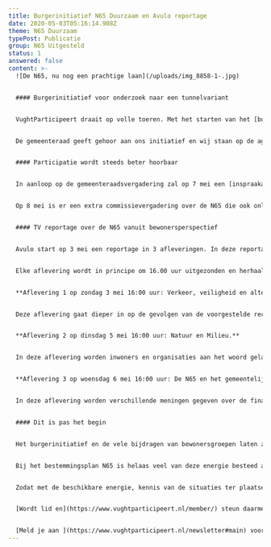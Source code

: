 ```yaml
---
title: Burgerinitiatief N65 Duurzaam en Avulo reportage
date: 2020-05-03T05:16:14.908Z
theme: N65 Duurzaam
typePost: Publicatie
group: N65 Uitgesteld
status: 1
answered: false
content: >-
  ![De N65, nu nog een prachtige laan](/uploads/img_8858-1-.jpg)


  #### Burgerinitiatief voor onderzoek naar een tunnelvariant


  VughtParticipeert draait op volle toeren. Met het starten van het [burgerinitiatief](https://www.vughtparticipeert.nl/post/n65-besluitvorming-is-onzuiver-onvolledig-en-onverstandig/ab6d8024bdf8c7a0398f31fdc021363d) N65 Duurzaam, om een tunnelvariant te laten onderzoeken, hebben wij vele inwoners van Vught in beweging gekregen. Inmiddels zijn er meer dan 350 handtekeningen onder dit initiatief gezet en dat aantal loopt dagelijks verder op.


  De gemeenteraad geeft gehoor aan ons initiatief en wij staan op de agenda van de gemeenteraadsvergadering van 14 mei. Eerst komen wij aan het woord, daarna wordt het bestemmingsplan N65 besproken, of niet als eerst tot een onderzoek naar een tunnelvariant wordt besloten.


  #### Participatie wordt steeds beter hoorbaar


  In aanloop op de gemeenteraadsvergadering zal op 7 mei een [inspraakavond](https://gemeenteraad.vught.nl/inspraakavond-gewijzigde-vaststelling-bestemmingsplan-n65-vught) over het bestemmingsplan N65 worden gehouden. Daar kan door inwoners worden ingesproken en velen hebben zich hiervoor reeds gemeld, ook VughtParticipeert. Ook 7 mei wordt een historische avond voor Vught en kan live worden gevolgd. Details hierover worden nog gepubliceerd.


  Op 8 mei is er een extra commissievergadering over de N65 die ook online kan worden gevolgd.


  #### TV reportage over de N65 vanuit bewonersperspectief


  Avulo start op 3 mei een reportage in 3 afleveringen. In deze reportage worden diverse bewonersgroepen en organisaties aan het woord gelaten. Zij leggen uit wat de voorgestelde variant voor de reconstructie N65 voor hun buurt betekent.


  Elke aflevering wordt in principe om 16.00 uur uitgezonden en herhaald om 21.00 uur op dezelfde dag en om 12.00 uur de volgende dag (4 mei schuift door naar 5 mei).


  **Aflevering 1 op zondag 3 mei 16:00 uur: Verkeer, veiligheid en alternatieven.**


  Deze aflevering gaat dieper in op de gevolgen van de voorgestelde reconstructie van de N65 voor de verkeersstromen in ons dorp, de kritische locaties en de verkeersveiligheid. Tevens wordt aangeven welke alternatieven er eerst onderzocht moeten worden voordat een duurzaam besluit kan worden genomen. **Nu direct bekijken op [youtube](https://www.youtube.com/watch?v=EcFd0H8IvOU&feature=youtu.be).**


  **Aflevering 2 op dinsdag 5 mei 16:00 uur: Natuur en Milieu.**


  In deze aflevering worden inwoners en organisaties aan het woord gelaten die zich zorgen maken over ons groen, onze gezondheid en de omgeving voor onze kinderen als gevolg van de voorgestelde reconstructie van de N65. Hierbij geven zij aan welke negatieve invloed deze plannen zullen hebben en op welke manier zij hiertegen weerstand zullen bieden. **Nu direct bekijken op [youtube](https://www.youtube.com/watch?v=m3uxjeEPQiQ&t=4s).**


  **Aflevering 3 op woensdag 6 mei 16:00 uur: De N65 en het gemeentelijk huishoudboekje.**


  In deze aflevering worden verschillende meningen gegeven over de financiële gezondheid van onze gemeente en de gevolgen voor ons huishoudboekje in de komende jaren. Kiezen voor de grote financiële bijdragen die onze gemeente wil doen aan het oplossen van infrastructuur problemen van Rijkswaterstaat en ProRail, zullen een grote invloed hebben op voorzieningen als scholen, sport, cultuur, verkeersveiligheid en het sociaal domein.


  #### Dit is pas het begin


  Het burgerinitiatief en de vele bijdragen van bewonersgroepen laten zien hoeveel energie, kennis en betrokkenheid er is binnen onze gemeente. Het is dit potentieel dat VughtParticipeert probeert te mobiliseren, het is immers onze gemeente en daar willen wij in participeren.


  Bij het bestemmingsplan N65 is helaas veel van deze energie besteed aan het zoeken naar informatie, weerwoord bieden aan onjuiste beeldvorming en gevestigde meningen bijstellen. Veel liever zou VughtParticipeert willen bijdragen aan een samenwerking waarbij gemeente en bewoners van meet af aan meningen en ideeën uitwisselen en mogelijkheden beoordelen.


  Zodat met de beschikbare energie, kennis van de situaties ter plaatse en deskundigheid, gewerkt wordt aan betere resultaten. Hiermee willen wij het energieverlies door verzet en boosheid achteraf beperken en komen tot keuzes die beter worden begrepen en geaccepteerd.


  [Wordt lid en](https://www.vughtparticipeert.nl/member/) steun daarmee ons werk. Hoe meer leden, hoe effectiever de participatie!


  [Meld je aan ](https://www.vughtparticipeert.nl/newsletter#main) voor onze gratis nieuwsbrief en blijf op de hoogte.
---
```

